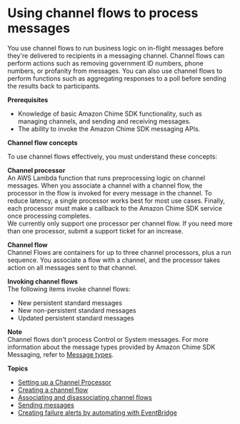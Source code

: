 # Using channel flows to process messages<a name="using-channel-flows"></a>

You use channel flows to run business logic on in\-flight messages before they're delivered to recipients in a messaging channel\. Channel flows can perform actions such as removing government ID numbers, phone numbers, or profanity from messages\. You can also use channel flows to perform functions such as aggregating responses to a poll before sending the results back to participants\.

**Prerequisites**
+ Knowledge of basic Amazon Chime SDK functionality, such as managing channels, and sending and receiving messages\.
+ The ability to invoke the Amazon Chime SDK messaging APIs\.

**Channel flow concepts**

To use channel flows effectively, you must understand these concepts:

**Channel processor**  
An AWS Lambda function that runs preprocessing logic on channel messages\. When you associate a channel with a channel flow, the processor in the flow is invoked for every message in the channel\. To reduce latency, a single processor works best for most use cases\. Finally, each processor must make a callback to the Amazon Chime SDK service once processing completes\.   
We currently only support one processor per channel flow\. If you need more than one processor, submit a support ticket for an increase\.

**Channel flow**  
Channel Flows are containers for up to three channel processors, plus a run sequence\. You associate a flow with a channel, and the processor takes action on all messages sent to that channel\.

**Invoking channel flows**  
The following items invoke channel flows:
+ New persistent standard messages
+ New non\-persistent standard messages
+ Updated persistent standard messages

**Note**  
Channel flows don't process Control or System messages\. For more information about the message types provided by Amazon Chime SDK Messaging, refer to [Message types](msg-types.md)\.

**Topics**
+ [Setting up a Channel Processor](processor-setup.md)
+ [Creating a channel flow](create-channel-flow.md)
+ [Associating and disassociating channel flows](associate-channel-flow.md)
+ [Sending messages](sending-msgs.md)
+ [Creating failure alerts by automating with EventBridge](event-brige-events.md)